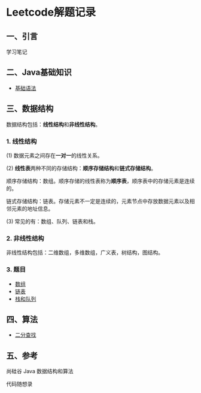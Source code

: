 # Leetcode解题记录
## 一、引言
学习笔记
## 二、Java基础知识
- [基础语法](/Java基础知识/基础语法.md)
## 三、数据结构
数据结构包括：**线性结构**和**非线性结构**。
### 1. 线性结构
(1) 数据元素之间存在**一对一**的线性关系。  

(2) **线性表**两种不同的存储结构：**顺序存储结构**和**链式存储结构**。  

顺序存储结构：数组。顺序存储的线性表称为**顺序表**，顺序表中的存储元素是连续的。  

链式存储结构：链表。存储元素不一定是连续的，元素节点中存放数据元素以及相邻元素的地址信息。

(3) 常见的有：数组、队列、链表和栈。
### 2. 非线性结构
非线性结构包括：二维数组，多维数组，广义表，树结构，图结构。
### 3. 题目
- [数组](/Data%20Structure/Array%20and%20Matrix.md)
- [链表](/Data%20Structure/Linked%20List.md)
- [栈和队列](/Data%20Structure/Stack%20and%20Queue.md)
## 四、算法
- [二分查找](/Algorithm/二分查找.md)
## 五、参考
尚硅谷 Java 数据结构和算法

代码随想录
